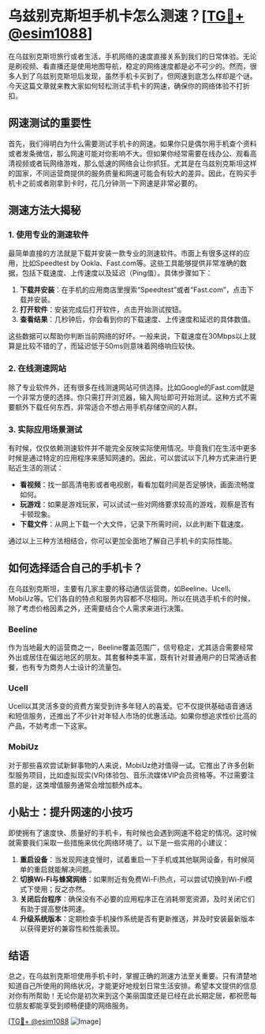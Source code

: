 # 乌兹别克斯坦手机卡怎么测速？[[TG💪+ @esim1088](https://t.me/s/esim1088)]

在乌兹别克斯坦旅行或者生活，手机网络的速度直接关系到我们的日常体验。无论是刷视频、看直播还是使用地图导航，稳定的网络速度都是必不可少的。然而，很多人到了乌兹别克斯坦后发现，虽然手机卡买到了，但网速到底怎么样却是个谜。今天这篇文章就来教大家如何轻松测试手机卡的网速，确保你的网络体验不打折扣。

## 网速测试的重要性

首先，我们得明白为什么需要测试手机卡的网速。如果你只是偶尔用手机查个资料或者发条微信，那么网速可能对你影响不大。但如果你经常需要在线办公、观看高清视频或者玩网络游戏，那么低速的网络会让你抓狂。尤其是在乌兹别克斯坦这样的国家，不同运营商提供的服务质量和网速可能会有较大的差异。因此，在购买手机卡之前或者刚拿到卡时，花几分钟测一下网速是非常必要的。

## 测速方法大揭秘

### 1. 使用专业的测速软件

最简单直接的方法就是下载并安装一款专业的测速软件。市面上有很多这样的应用，比如Speedtest by Ookla、Fast.com等。这些工具能够提供非常准确的数据，包括下载速度、上传速度以及延迟（Ping值）。具体步骤如下：

1. **下载并安装**：在手机的应用商店里搜索“Speedtest”或者“Fast.com”，点击下载并安装。
2. **打开软件**：安装完成后打开软件，点击开始测试按钮。
3. **查看结果**：几秒钟后，你会看到你的下载速度、上传速度和延迟的具体数值。

这些数据可以帮助你判断当前网络的好坏。一般来说，下载速度在30Mbps以上就算是比较不错的了，而延迟低于50ms则意味着网络响应较快。

### 2. 在线测速网站

除了专业软件外，还有很多在线测速网站可供选择。比如Google的Fast.com就是一个非常方便的选择。你只需打开浏览器，输入网址即可开始测试。这种方式不需要额外下载任何东西，非常适合不想占用手机存储空间的人群。

### 3. 实际应用场景测试

有时候，仅仅依赖测速软件并不能完全反映实际使用情况。毕竟我们在生活中更多时候是通过特定的应用程序来感知网速的。因此，可以尝试以下几种方式来进行更贴近生活的测试：

- **看视频**：找一部高清电影或者电视剧，看看加载时间是否足够快，画面流畅度如何。
- **玩游戏**：如果是游戏玩家，可以试试一些对网络要求较高的游戏，观察是否有卡顿现象。
- **下载文件**：从网上下载一个大文件，记录下所需时间，以此判断下载速度。

通过以上三种方法相结合，你可以更加全面地了解自己手机卡的实际性能。

## 如何选择适合自己的手机卡？

在乌兹别克斯坦，主要有几家主要的移动通信运营商，如Beeline、Ucell、MobiUz等。它们各自的特点和服务内容都不尽相同。所以在挑选手机卡的时候，除了考虑价格因素之外，还需要结合个人需求来进行决策。

### Beeline

作为当地最大的运营商之一，Beeline覆盖范围广，信号稳定，尤其适合需要经常外出或居住在偏远地区的朋友。其套餐种类丰富，既有针对普通用户的日常通话套餐，也有专为商务人士设计的流量包。

### Ucell

Ucell以其灵活多变的资费方案受到许多年轻人的喜爱。它不仅提供基础语音通话和短信服务，还推出了不少针对年轻人市场的优惠活动。如果你想追求性价比高的产品，不妨考虑一下这家。

### MobiUz

对于那些喜欢尝试新鲜事物的人来说，MobiUz绝对值得一试。它推出了许多创新型服务项目，比如虚拟现实(VR)体验包、音乐流媒体VIP会员资格等。不过需要注意的是，这类增值服务通常会增加额外成本。

## 小贴士：提升网速的小技巧

即使拥有了速度快、质量好的手机卡，有时候也会遇到网速不稳定的情况。这时候就需要我们采取一些措施来优化网络环境了。以下是一些实用的小建议：

1. **重启设备**：当发现网速变慢时，试着重启一下手机或其他联网设备，有时候简单的重启就能解决问题。
2. **切换Wi-Fi与蜂窝网络**：如果附近有免费Wi-Fi热点，可以尝试切换到Wi-Fi模式下使用；反之亦然。
3. **关闭后台程序**：确保没有不必要的应用程序正在消耗带宽资源，及时关闭它们有助于提高整体网速。
4. **升级系统版本**：定期检查手机操作系统是否有更新推送，并及时安装最新版本以获得更好的兼容性和性能表现。

## 结语

总之，在乌兹别克斯坦使用手机卡时，掌握正确的测速方法至关重要。只有清楚地知道自己所使用的网络状况，才能更好地规划日常生活安排。希望本文提供的信息对你有所帮助！无论你是初次来到这个美丽国度还是已经在此长期定居，都祝愿每位朋友都能享受到顺畅便捷的网络服务。

[[TG💪+ @esim1088](https://t.me/s/esim1088) ![Image](https://i.postimg.cc/4NQfJmqS/Snipaste-2025-05-13-00-14-12.png)]